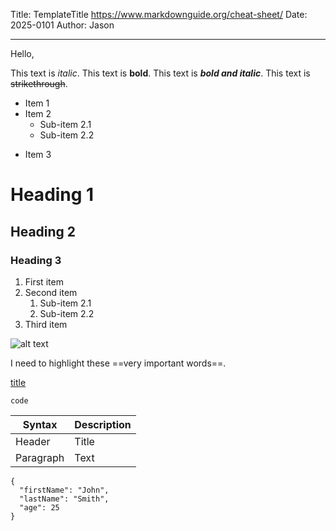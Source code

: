 Title: TemplateTitle https://www.markdownguide.org/cheat-sheet/
Date: 2025-0101
Author: Jason

-----
Hello,



This text is *italic*.
This text is **bold**.
This text is ***bold and italic***.
This text is ~~strikethrough~~.

- Item 1
- Item 2
  - Sub-item 2.1
  - Sub-item 2.2
* Item 3

# Heading 1
## Heading 2
### Heading 3

1. First item
2. Second item
   1. Sub-item 2.1
   2. Sub-item 2.2
3. Third item

![alt text](image.jpg)

I need to highlight these ==very important words==. 

[title](https://www.example.com)

`code`

| Syntax | Description |
| ----------- | ----------- |
| Header | Title |
| Paragraph | Text | 

```
{
  "firstName": "John",
  "lastName": "Smith",
  "age": 25
}
``` 